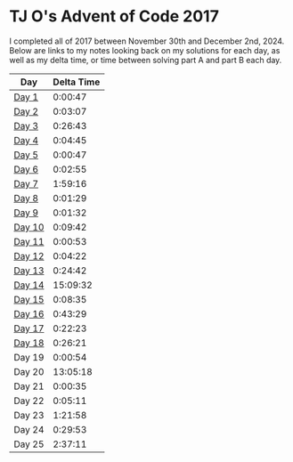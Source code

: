 # TJ O's Advent of Code 2017

I completed all of 2017 between November 30th and December 2nd, 2024. Below are links to my notes looking back on my solutions for each day, as well as my delta time, or time between solving part A and part B each day. 

| Day | Delta Time |
|---|---|
| [Day 1](notes/01.md) | 0:00:47 |
| [Day 2](notes/02.md) | 0:03:07 |
| [Day 3](notes/03.md) | 0:26:43 |
| [Day 4](notes/04.md) | 0:04:45 |
| [Day 5](notes/05.md) | 0:00:47 |
| [Day 6](notes/06.md) | 0:02:55 |
| [Day 7](notes/07.md) | 1:59:16 |
| [Day 8](notes/08.md) | 0:01:29 |
| [Day 9](notes/09.md) | 0:01:32 |
| [Day 10](notes/10.md) | 0:09:42 |
| [Day 11](notes/11.md) | 0:00:53 |
| [Day 12](notes/12.md) | 0:04:22 |
| [Day 13](notes/13.md) | 0:24:42 |
| [Day 14](notes/14.md) | 15:09:32 |
| [Day 15](notes/15.md) | 0:08:35 |
| [Day 16](notes/16.md) | 0:43:29 |
| [Day 17](notes/17.md) | 0:22:23 |
| [Day 18](notes/18.md) | 0:26:21 |
| Day 19 | 0:00:54 |
| Day 20 | 13:05:18 |
| Day 21 | 0:00:35 |
| Day 22 | 0:05:11 |
| Day 23 | 1:21:58 |
| Day 24 | 0:29:53 |
| Day 25 | 2:37:11 |